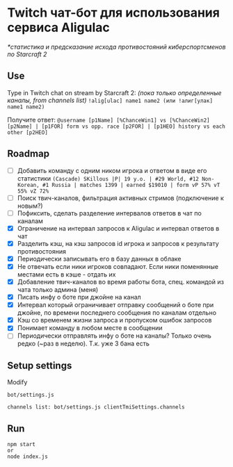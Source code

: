 # Twitch чат-бот для использования сервиса Aligulac

_\*статистика и предсказание исхода противостояний киберспортсменов по Starcraft 2_

## Use

Type in Twitch chat on stream by Starcraft 2: _(пока только определенные каналы, from channels list)_
`!alig[ulac] name1 name2 (или !алиг[улак] name1 name2)`

Получите ответ:
`@username [p1Name] [%ChanceWin1] vs [%ChanceWin2] [p2Name] | [p1FOR] form vs opp. race [p2FOR] | [p1HEO] history vs each other [p2HEO]`

## Roadmap

-   [ ] Добавить команду с одним ником игрока и ответом в виде его статистики
        `(Cascade) SKillous |P| 19 y.o. | #29 World, #12 Non-Korean, #1 Russia | matches 1399 | earned $19010 | form vP 57% vT 55% vZ 72%`
-   [ ] Поиск твич-каналов, фильтрация активных стримов (подключение к новым?)
-   [ ] Пофиксить, сделать разделение интервалов ответов в чат по каналам
-   [x] Ограничение на интервал запросов к Aligulac и интервал ответов в чат
-   [x] Разделить кэш, на кэш запросов id игрока и запросов к результату противостояния
-   [x] Периодически записывать его в базу данных в облаке
-   [x] Не отвечать если ники игроков совпадают. Если ники поменянные местами есть в кэше - отдать их
-   [x] Добавление твич-каналов во время работы бота, спец. командой из чата только админа (меня)
-   [x] Писать инфу о боте при джойне на канал
-   [x] Интервал который ограничивает отправку сообщений о боте при джойне, по времени последнего сообщения по каналам отдельно
-   [x] Кэш со временем жизни запроса и пропуском ошибок запросов
-   [x] Понимает команду в любом месте в сообщении
-   [ ] Периодически отправлять инфу о боте на каналы? Только очень редко (~раз в неделю). Т.к. уже 3 бана есть

## Setup settings

Modify

```
bot/settings.js

channels list: bot/settings.js clientTmiSettings.channels
```

## Run

```
npm start
or
node index.js
```
